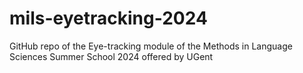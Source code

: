# mils-eyetracking-2024
 GitHub repo of the Eye-tracking module of the Methods in Language Sciences Summer School 2024 offered by UGent
